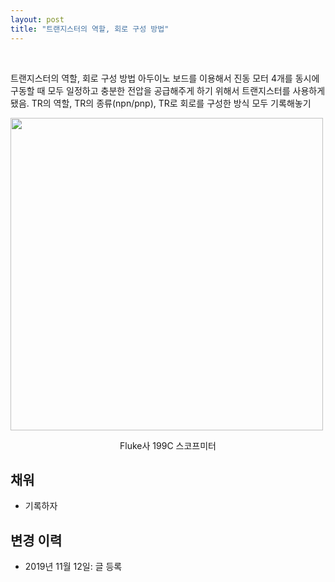 ```yaml
---
layout: post
title: "트랜지스터의 역할, 회로 구성 방법"
---
```

<br>

트랜지스터의 역할, 회로 구성 방법
아두이노 보드를 이용해서 진동 모터 4개를 동시에 구동할 때 모두 일정하고 충분한 전압을 공급해주게 하기 위해서 트랜지스터를 사용하게 됐음. TR의 역할, TR의 종류(npn/pnp), TR로 회로를 구성한 방식 모두 기록해놓기

<img src="/assets/scopemeter/overview.png" width="500">
<p style='text-align:center'>Fluke사 199C 스코프미터</p>

## 채워
* 기록하자

## 변경 이력
* 2019년 11월 12일: 글 등록